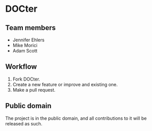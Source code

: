 # DOCter

## Team members

* Jennifer Ehlers
* Mike Morici
* Adam Scott

## Workflow

1. Fork DOCter.
2. Create a new feature or improve and existing one.
3. Make a pull request.

## Public domain

The project is in the public domain, and all contributions to it will be released as such.